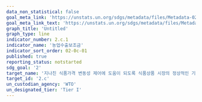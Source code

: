 ```yaml
---
data_non_statistical: false
goal_meta_link: 'https://unstats.un.org/sdgs/metadata/files/Metadata-02-0c-01.pdf'
goal_meta_link_text: 'https://unstats.un.org/sdgs/metadata/files/Metadata-02-0c-01.pdf'
graph_title: 'Untitled'
graph_type: line
indicator_number: 2.c.1
indicator_name: '농업수출보조금'
indicator_sort_order: 02-0c-01
published: true
reporting_status: notstarted
sdg_goal: '2'
target_name: '지나친 식품가격 변동성 제어에 도움이 되도록 식품상품 시장의 정상적인 기능을 위한 조치 채택'
target_id: '2.c'
un_custodian_agency: 'WTO'
un_designated_tier: 'Tier I'
---
```

